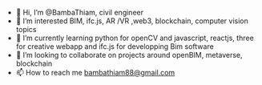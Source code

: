 - 👋 Hi, I’m @BambaThiam, civil engineer
- 👀 I’m interested BIM, ifc.js, AR /VR ,web3, blockchain, computer vision topics
- 🌱 I’m currently learning python for openCV and javascript, reactjs, three for creative webapp and ifc.js for developping Bim software
- 💞️ I’m looking to collaborate on projects around openBIM, metaverse, blockchain
- 📫 How to reach me bambathiam88@gmail.com

<!---
BambaThiam/BambaThiam is a ✨ special ✨ repository because its `README.md` (this file) appears on your GitHub profile.
You can click the Preview link to take a look at your changes.
--->
